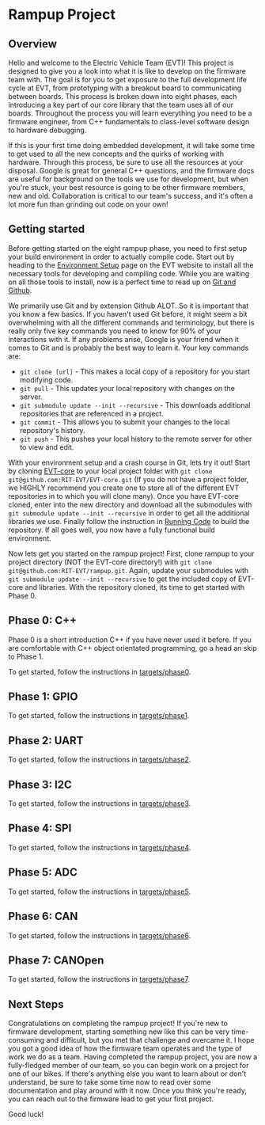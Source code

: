 # Rampup Project

## Overview

Hello and welcome to the Electric Vehicle Team (EVT)! This project is designed 
to give you a look into what it is like to develop on the firmware team with. 
The goal is for you to get exposure to the full development life cycle at EVT, 
from prototyping with a breakout board to communicating between boards. This 
process is broken down into eight phases, each introducing a key part of our 
core library that the team uses all of our boards. Throughout the process you 
will learn everything you need to be a firmware engineer, from C++ fundamentals 
to class-level software design to hardware debugging.

If this is your first time doing embedded development, it will take some time 
to get used to all the new concepts and the quirks of working with hardware. 
Through this process, be sure to use all the resources at your disposal. Google 
is great for general C++ questions, and the firmware docs are useful for 
background on the tools we use for development, but when you're stuck, your 
best resource is going to be other firmware members, new and old. Collaboration 
is critical to our team's success, and it's often a lot more fun than grinding 
out code on your own!

## Getting started

Before getting started on the eight rampup phase, you need to first setup your
build environment in order to actually compile code. Start out by heading to the
[Environment Setup](https://sites.google.com/g.rit.edu/evt-home-page/firmware-team/getting-started/environment-setup)
page on the EVT website to install all the necessary tools for developing and 
compiling code. While you are waiting on all those tools to install, now is a 
perfect time to read up on [Git and Github](https://sites.google.com/g.rit.edu/evt-home-page/firmware-team/getting-started/version-control-git-and-github).

We primarily use Git and by extension Github ALOT. So it is important that you 
know a few basics. If you haven't used Git before, it might seem a bit 
overwhelming with all the different commands and terminology, but there is 
really only five key commands you need to know for 90% of your interactions 
with it. If any problems arise, Google is your friend when it comes to Git and 
is probably the best way to learn it. Your key commands are: 
 - `git clone [url]`  - This makes a local copy of a repository for you start
                        modifying code. 
 - `git pull` - This updates your local repository with changes on the server.
 - `git submodule update --init --recursive` - This downloads additional
                        repositories that are referenced in a project.
 - `git commit` - This allows you to submit your changes to the local
                  repository's history. 
 - `git push` - This pushes your local history to the remote server for other
                to view and edit.

With your environment setup and a crash course in Git, lets try it out! Start 
by cloning [EVT-core](https://github.com/RIT-EVT/EVT-core) to your local 
project folder with `git clone git@github.com:RIT-EVT/EVT-core.git` (If you do 
not have a project folder, we HIGHLY recommend you create one to store all of 
the different EVT repositories in to which you will clone many). Once you have 
EVT-core cloned, enter into the new directory and download all the submodules 
with `git submodule update --init --recursive` in order to get all the 
additional libraries we use. Finally follow the instruction in 
[Running Code](https://sites.google.com/g.rit.edu/evt-home-page/firmware-team/getting-started/running-code) 
to build the repository. If all goes well, you now have a fully functional 
build environment.

Now lets get you started on the rampup project! First, clone rampup to your 
project directory (NOT the EVT-core directory!) with 
`git clone git@github.com:RIT-EVT/rampup.git`. Again, update your submodules 
with `git submodule update --init --recursive` to get the included copy of 
EVT-core and libraries. With the repository cloned, its time to get started 
with Phase 0.

## Phase 0: C++

Phase 0 is a short introduction C++ if you have never used it before. If you are comfortable with C++ object orientated programming, go a head an skip to Phase 1. 

To get started, follow the instructions in [targets/phase0](targets/phase0/Instructions.md).

## Phase 1: GPIO

To get started, follow the instructions in [targets/phase1](targets/phase1/Instructions.md).

## Phase 2: UART

To get started, follow the instructions in [targets/phase2](targets/phase2/Instructions.md).

## Phase 3: I2C

To get started, follow the instructions in [targets/phase3](targets/phase3/Instructions.md).

## Phase 4: SPI

To get started, follow the instructions in [targets/phase4](targets/phase4/Instructions.md).

## Phase 5: ADC

To get started, follow the instructions in [targets/phase5](targets/phase5/Instructions.md).

## Phase 6: CAN

To get started, follow the instructions in [targets/phase6](targets/phase6/Instructions.md).

## Phase 7: CANOpen

To get started, follow the instructions in [targets/phase7](targets/phase7/Instructions.md).

## Next Steps

Congratulations on completing the rampup project! If you're new to firmware
development, starting something new like this can be very time-consuming and
difficult, but you met that challenge and overcame it. I hope you got a good
idea of how the firmware team operates and the type of work we do as a team.
Having completed the rampup project, you are now a fully-fledged member of our
team, so you can begin work on a project for one of our bikes. If there's
anything else you want to learn about or don't understand, be sure to take some
time now to read over some documentation and play around with it now. Once you
think you're ready, you can reach out to the firmware lead to get your first
project.

Good luck!

